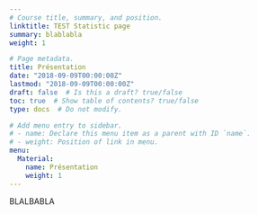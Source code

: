 ```yaml
---
# Course title, summary, and position.
linktitle: TEST Statistic page
summary: blablabla
weight: 1

# Page metadata.
title: Présentation
date: "2018-09-09T00:00:00Z"
lastmod: "2018-09-09T00:00:00Z"
draft: false  # Is this a draft? true/false
toc: true  # Show table of contents? true/false
type: docs  # Do not modify.

# Add menu entry to sidebar.
# - name: Declare this menu item as a parent with ID `name`.
# - weight: Position of link in menu.
menu:
  Material:
    name: Présentation
    weight: 1
---
```


BLALBABLA




